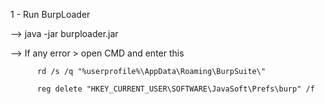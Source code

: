 
1 - Run BurpLoader

--> java -jar burploader.jar

--> If any error > open CMD and enter this

          rd /s /q "%userprofile%\AppData\Roaming\BurpSuite\"

          reg delete "HKEY_CURRENT_USER\SOFTWARE\JavaSoft\Prefs\burp" /f
